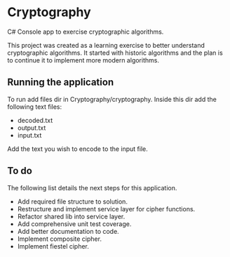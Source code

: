 # Cryptography

C# Console app to exercise cryptographic algorithms. 

This project was created as a learning exercise to better understand cryptographic algorithms. It started with historic algorithms and the plan is to continue it to implement more modern algorithms. 

## Running the application

To run add files dir in Cryptography/cryptography. 
Inside this dir add the following text files:
- decoded.txt
- output.txt
- input.txt

Add the text you wish to encode to the input file. 

## To do

The following list details the next steps for this application. 
- Add required file structure to solution. 
- Restructure and implement service layer for cipher functions. 
- Refactor shared lib into service layer.
- Add comprehensive unit test coverage.
- Add better documentation to code.
- Implement composite cipher.
- Implement fiestel cipher. 